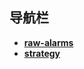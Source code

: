 ## **导航栏**
- [**raw-alarms**](http://10.50.26.112/mss/raw-alarms)
- [**strategy**](http://10.50.26.112/mss/policy-management)